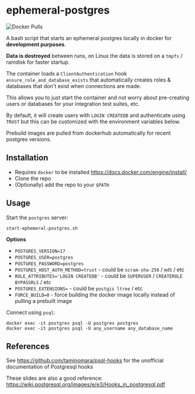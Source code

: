 # ephemeral-postgres
![Docker Pulls](https://img.shields.io/docker/pulls/mnahkies/ephemeral-postgres)

A bash script that starts an ephemeral postgres locally in docker for **development purposes**.

**Data is destroyed** between runs, on Linux the data is stored on a `tmpfs` / ramdisk
for faster startup.

The container loads a `ClientAuthentication` hook `ensure_role_and_database_exists` that
automatically creates roles & databases that don't exist when connections are made.

This allows you to just start the container and not worry about pre-creating users or
databases for your integration test suites, etc.

By default, it will create users with `LOGIN CREATEDB` and authenticate using `TRUST` but
this can be customized with the environment variables below.

Prebuild images are pulled from dockerhub automatically for recent postgres versions.

## Installation

- Requires `docker` to be installed https://docs.docker.com/engine/install/
- Clone the repo
- (Optionally) add the repo to your `$PATH`

## Usage

Start the `postgres` server:

```shell
start-ephemeral-postgres.sh
```

**Options**

- `POSTGRES_VERSION=17`
- `POSTGRES_USER=postgres`
- `POSTGRES_PASSWORD=postgres`
- `POSTGRES_HOST_AUTH_METHOD=trust` - could be `scram-sha-256` / `md5` / etc
- `ROLE_ATTRIBUTES='LOGIN CREATEDB'` - could be `SUPERUSER` / `CREATEROLE BYPASSRLS` / etc
- `POSTGRES_EXTENSIONS=` - could be `postgis ltree` / etc
- `FORCE_BUILD=0` - force building the docker image locally instead of pulling a prebuilt image

Connect using `psql`:

```shell
docker exec -it postgres psql -U postgres postgres
docker exec -it postgres psql -U any_username any_database_name
```

## References

See https://github.com/taminomara/psql-hooks for the unofficial documentation of Postgresql hooks

These slides are also a good reference: https://wiki.postgresql.org/images/e/e3/Hooks_in_postgresql.pdf
